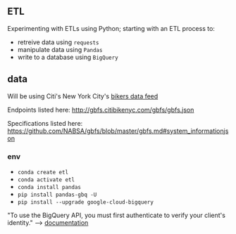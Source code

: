 ## ETL

Experimenting with ETLs using Python; starting with an ETL process to:

- retreive data using `requests`
- manipulate data using `Pandas`
- write to a database using `BigQuery`

## data

Will be using Citi's New York City's [bikers data feed](https://www.citibikenyc.com/system-data)

Endpoints listed here: http://gbfs.citibikenyc.com/gbfs/gbfs.json

Specifications listed here: https://github.com/NABSA/gbfs/blob/master/gbfs.md#system_informationjson

### env

- `conda create etl`
- `conda activate etl`
- `conda install pandas`
- `pip install pandas-gbq -U`
- `pip install --upgrade google-cloud-bigquery`

"To use the BigQuery API, you must first authenticate to verify your client's identity." --> [documentation](https://cloud.google.com/bigquery/docs/authentication/)